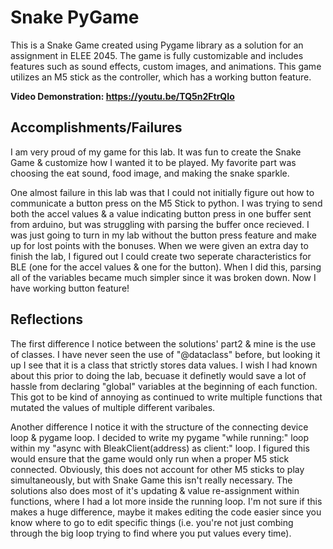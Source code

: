 # Snake PyGame
This is a Snake Game created using Pygame library as a solution for an assignment in ELEE 2045. The game is fully customizable and includes features such as sound effects, custom images, and animations. This game utilizes an M5 stick as the controller, which has a working button feature.

<b> Video Demonstration: https://youtu.be/TQ5n2FtrQIo </b>

## Accomplishments/Failures

I am very proud of my game for this lab. It was fun to create the Snake Game & customize how I wanted it to be played. My favorite part was choosing the eat sound, food image, and making the snake sparkle. 

One almost failure in this lab was that I could not initially figure out how to communicate a button press on the M5 Stick to python. I was trying to send both the accel values & a value indicating button press in one buffer sent from arduino, but was struggling with parsing the buffer once recieved. I was just going to turn in my lab without the button press feature and make up for lost points with the bonuses. When we were given an extra day to finish the lab, I figured out I could create two seperate characteristics for BLE (one for the accel values & one for the button). When I did this, parsing all of the variables became much simpler since it was broken down. Now I have working button feature!

## Reflections

The first difference I notice between the solutions' part2 & mine is the use of classes. I have never seen the use of "@dataclass" before, but looking it up I see that it is a class that strictly stores data values. I wish I had known about this prior to doing the lab, becuase it definetly would save a lot of hassle from declaring "global" variables at the beginning of each function. This got to be kind of annoying as continued to write multiple functions that mutated the values of multiple different varibales. 

Another difference I notice it with the structure of the connecting device loop & pygame loop. I decided to write my pygame "while running:" loop within my "async with BleakClient(address) as client:" loop. I figured this would ensure that the game would only run when a proper M5 stick connected. Obviously, this does not account for other M5 sticks to play simultaneously, but with Snake Game this isn't really necessary. 
The solutions also does most of it's updating & value re-assignment within functions, where I had a lot more inside the running loop. I'm not sure if this makes a huge difference, maybe it makes editing the code easier since you know where to go to edit specific things (i.e. you're not just combing through the big loop trying to find where you put values every time). 
